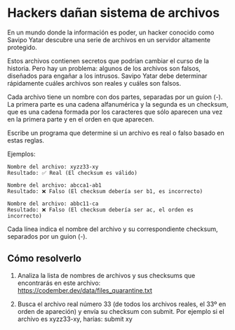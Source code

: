 # Hackers dañan sistema de archivos

En un mundo donde la información es poder, un hacker conocido como Savipo Yatar descubre una serie de archivos en un servidor altamente protegido.

Estos archivos contienen secretos que podrían cambiar el curso de la historia. Pero hay un problema: algunos de los archivos son falsos, diseñados para engañar a los intrusos. Savipo Yatar debe determinar rápidamente cuáles archivos son reales y cuáles son falsos.

Cada archivo tiene un nombre con dos partes, separadas por un guion (-). La primera parte es una cadena alfanumérica y la segunda es un checksum, que es una cadena formada por los caracteres que sólo aparecen una vez en la primera parte y en el orden en que aparecen.

Escribe un programa que determine si un archivo es real o falso basado en estas reglas.

Ejemplos:

    Nombre del archivo: xyzz33-xy
    Resultado: ✅ Real (El checksum es válido)

    Nombre del archivo: abcca1-ab1
    Resultado: ❌ Falso (El checksum debería ser b1, es incorrecto)

    Nombre del archivo: abbc11-ca
    Resultado: ❌ Falso (El checksum debería ser ac, el orden es incorrecto)

Cada línea indica el nombre del archivo y su correspondiente checksum, separados por un guion (-).

## Cómo resolverlo

1. Analiza la lista de nombres de archivos y sus checksums que encontrarás en este archivo: https://codember.dev/data/files_quarantine.txt

2. Busca el archivo real número 33 (de todos los archivos reales, el 33º en orden de apareción) y envía su checksum con submit. Por ejemplo si el archivo es xyzz33-xy, harías:
submit xy